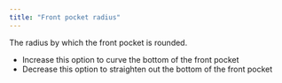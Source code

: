 ```yaml
---
title: "Front pocket radius"
---
```


The radius by which the front pocket is rounded.

- Increase this option to curve the bottom of the front pocket
- Decrease this option to straighten out the bottom of the front pocket




